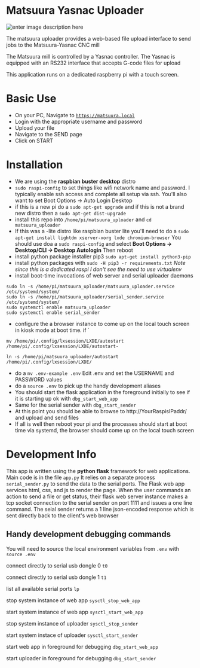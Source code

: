 # Matsuura Yasnac Uploader
![enter image description here](https://raw.githubusercontent.com/sudobob/matsuura_uploader/master/static/matsuura_clipped_128w.png)

The matsuura uploader provides a web-based file upload interface to send jobs to the Matsuura-Yasnac CNC mill

The Matsuura mill is controlled by a Yasnac controller. The Yasnac is equipped with an RS232 interface that accepts G-code files for upload

This application runs on a dedicated raspberry pi with a touch screen.
# Basic Use

 - On your PC, Navigate to [`https://matsuura.local`](http://matsuura.local/)
 - Login with the appropriate username and password
 - Upload your file
 - Navigate to the SEND page
 - Click on START
 
 # Installation
 
- We are using the __raspbian buster desktop__ distro
- `sudo raspi-config` to set things like wifi network name and password. I typically enable ssh access and complete all setup via ssh. You'll also want to set Boot Options -> Auto Login Desktop
- if this is a new pi do a `sudo apt-get upgrade`  and if this is not a brand new distro then  a `sudo apt-get dist-upgrade`
-  install this repo into `/home/pi/matsuura_uploader` and `cd matsuura_uploader`
- If this was a -lite distro like raspbian buster lite  you'll need to do a 
`sudo apt-get install lightdm xserver-xorg lxde chromium-browser`
You should use doa a `sudo raspi-config` and select __Boot Options -> Desktop/CLI -> Desktop Autologin__ Then reboot
- install python package installer pip3
 `sudo apt-get install python3-pip`
- install python packages with 
`sudo -H pip3 -r requirements.txt`
 *Note since this is a dedicated raspi I don't see the need to use virtualenv*
- install boot-time invocations of web server and serial uploader daemons 


```
sudo ln -s /home/pi/matsuura_uploader/matsuura_uploader.service /etc/systemd/system/
sudo ln -s /home/pi/matsuura_uploader/serial_sender.service /etc/systemd/system/
sudo systemctl enable matsuura_uploader
sudo systemctl enable serial_sender
```
     
- configure the a browser instance to come up on the local touch screen in kiosk mode at boot time. if `
```
mv /home/pi/.config/lxsession/LXDE/autostart /home/pi/.config/lxsession/LXDE/autostart-

ln -s /home/pi/matsuura_uploader/autostart /home/pi/.config/lxsession/LXDE/
```
- do a `mv .env-example .env` Edit .env and set the USERNAME and PASSWORD values
- do a `source .env` to pick up the handy development aliases
- You should start the flask application in the foreground initially to see if it is starting up ok with `dbg_start_web_app`
- Same for the serial sender with `dbg_start_sender`
- At this point you should be able to browse to http://YourRaspisIPaddr/ and upload and send files
- If all is well then reboot your pi and the processes should start at boot time via systemd, the browser should come up on the local touch screen





# Development Info
This app is written using the **python flask** framework for web applications. Main code is in the file `app.py` It relies on a separate process `serial_sender.py` to send the data to the serial ports. The Flask web app services html, css, and js to render the page. When the user commands an action to send a file or get status, their flask web server instance makes a tcp socket connection to the serial sender on port 1111 and issues a one line command. The seial sender returns a 1 line json-encoded response which is sent directly back to the client's web browser

## Handy development debugging commands
You will need to source the local environment variables from `.env`  with `source .env`

connect directly to serial usb dongle  0  `t0`

connect directly to serial usb dongle  1  `t1`

list all available serial ports  `lp`

stop system instance of web app  `sysctl_stop_web_app`

start system instance of web app   `sysctl_start_web_app`

stop system instance of uploader   `sysctl_stop_sender`

start system instace of uploader  `sysctl_start_sender`

start web app in foreground for debugging  `dbg_start_web_app`

start uploader in foreground for debugging  `dbg_start_sender`

